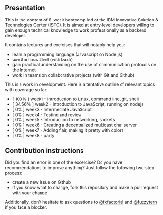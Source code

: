 ## Presentation

This is the content of 8-week bootcamp led at the IBM Innovative Solution & Technologies Center (ISTC). It is aimed at entry-level developers willing to gain enough technical knowledge to work professionally as a backend developer.

It contains lectures and exercises that will notably help you:

- learn a programming language (Javascript on Node.js)
- use the linux Shell (with bash)
- gain practical understanding on the use of communication protocols on the Internet
- work in teams on collaborative projects (with Git and Github)

This is a work in development. Here is a tentative outline of relevant topics with coverage so far:

- [ 100% ] week1 - Introduction to Linux, command line, git, shell
- [ 34.56% ] week2 - Introduction to JavaScript, running on nodejs
- [ 0% ] week3 - Intermediate JavaScript
- [ 0% ] week4 - Testing and review
- [ 0% ] week5 - Introduction to networking, sockets
- [ 0% ] week6 - Creating a decentralized multicast chat server
- [ 0% ] week7 - Adding flair, making it pretty with colors
- [ 0% ] week8 - party
## Contribution instructions

Did you find an error in one of the excercise? Do you have recommendations to improve anything? Just follow the following two-step process:

- create a new issue on Github
- if you know what to change, fork this repository and make a pull request with your change

Additionally, don't hesitate to ask questions to [@fxfactorial](https://github.com/fxfactorial) and [@fuzzytern](https://github.com/fuzzytern) if you face a blocker.
